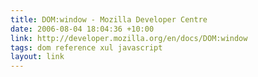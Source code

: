 ```yaml
---
title: DOM:window - Mozilla Developer Centre
date: 2006-08-04 18:04:36 +10:00
link: http://developer.mozilla.org/en/docs/DOM:window
tags: dom reference xul javascript
layout: link
---
```

